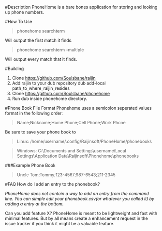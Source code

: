 #Description
PhoneHome is a bare bones application for storing and looking up phone numbers.

#How To Use
>phonehome searchterm

Will output the first match it finds.
>phonehome searchterm -multiple

Will output every match that it finds.

#Building
1. Clone https://github.com/Soulsbane/raijin
2. Add raijin to your dub repository dub add-local path_to_where_raijin_resides
3. Clone https://github.com/Soulsbane/phonehome
4. Run dub inside phonehome directory.

#Phone Book File Format
Phonehome uses a semicolon seperated values format in the following order:

>Name;Nickname;Home Phone;Cell Phone;Work Phone

Be sure to save your phone book to
>Linux: /home/username/.config/Raijinsoft/PhoneHome/phonebooks

>Windows: C:\Documents and Settings\username\Local Settings\Application Data\Raijinsoft\Phonehome\phonebooks

###Example Phone Book
>Uncle Tom;Tommy;123-4567;987-6543;211-2345

#FAQ
How do I add an entry to the phonebook?

*PhoneHome does not contain a way to add an entry from the command line. You can simple edit your phonebook.csv(or whatever you called it) by adding a entry at the bottom.*

Can you add feature X?
PhoneHome is meant to be lightweight and fast with minimal features. But by all means create a enhancement request in the issue tracker if you think it might be a valuable feature.
